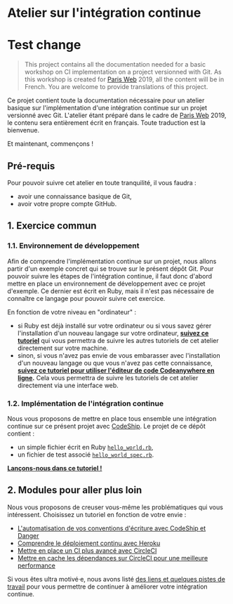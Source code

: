 # Atelier sur l'intégration continue

# Test change

> This project contains all the documentation needed for a basic workshop on CI
> implementation on a project versionned with Git. As this workshop is created for
> [Paris Web](https://www.paris-web.fr/) 2019, all the content will be in French.
> You are welcome to provide translations of this project.

Ce projet contient toute la documentation nécessaire pour un atelier basique sur
l'implémentation d'une intégration continue sur un projet versionné avec Git.
L'atelier étant préparé dans le cadre de [Paris Web](https://www.paris-web.fr/)
2019, le contenu sera entièrement écrit en français. Toute traduction est la
bienvenue.

Et maintenant, commençons !

## Pré-requis

Pour pouvoir suivre cet atelier en toute tranquilité, il vous faudra :

- avoir une connaissance basique de Git,
- avoir votre propre compte GitHub.

## 1. Exercice commun

### 1.1. Environnement de développement

Afin de comprendre l'implémentation continue sur un projet, nous allons partir
d'un exemple concret qui se trouve sur le présent dépôt Git. Pour pouvoir suivre
les étapes de l'intégration continue, il faut donc d'abord mettre en place un
environnement de développement avec ce projet d'exemple. Ce dernier est écrit en
Ruby, mais il n'est pas nécessaire de connaître ce langage pour pouvoir suivre
cet exercice.

En fonction de votre niveau en "ordinateur" :

- si Ruby est déjà installé sur votre ordinateur ou si vous savez gérer
  l'installation d'un nouveau langage sur votre ordinateur, **[suivez ce
  tutoriel](https://github.com/Ynote/workshop-ci/blob/master/docs/getting-started_FR.md)**
  qui vous permettra de suivre les autres tutoriels de cet atelier directement
  sur votre machine.
- sinon, si vous n'avez pas envie de vous embarasser avec l'installation d'un
  nouveau langage ou que vous n'avez pas cette connaissance, **[suivez ce tutoriel
  pour utiliser l'éditeur de code Codeanywhere en
  ligne](https://github.com/Ynote/workshop-ci/blob/master/docs/codeanywhere-online-IDE-setup_FR.md).**
  Cela vous permettra de suivre les tutoriels de cet atelier directement via une
  interface web.

### 1.2. Implémentation de l'intégration continue

Nous vous proposons de mettre en place tous ensemble une intégration continue sur
ce présent projet avec [CodeShip](https://codeship.com/). Le projet de ce dépôt
contient :

- un simple fichier écrit en Ruby
  [`hello_world.rb`](https://github.com/Ynote/workshop-ci/blob/master/hello_world.rb),
- un fichier de test associé
  [`hello_world_spec.rb`](https://github.com/Ynote/workshop-ci/blob/master/hello_world_spec.rb).

**[Lançons-nous dans ce tutoriel !](/docs/codeship/basic-ci_FR.md)**

## 2. Modules pour aller plus loin

Nous vous proposons de creuser vous-même les problématiques qui vous
intéressent. Choisissez un tutoriel en fonction de votre envie :

- [L'automatisation de vos conventions d'écriture avec CodeShip et
  Danger](https://github.com/Ynote/workshop-ci/blob/master/docs/codeship/automated-pull-request-convention-review_FR.md)
- [Comprendre le déploiement continu avec
  Heroku](https://github.com/Ynote/workshop-ci/blob/master/docs/heroku/continuous-deployment_FR.md)
- [Mettre en place un CI plus avancé avec
  CircleCI](https://github.com/Ynote/workshop-ci/blob/master/docs/circle-ci/basic-ci_FR.md)
- [Mettre en cache les dépendances sur CircleCI pour une meilleure
  performance](https://github.com/Ynote/workshop-ci/blob/master/docs/circle-ci/caching-dependencies_FR.md)

Si vous êtes ultra motivé·e, nous avons listé [des liens et quelques pistes de
travail](https://github.com/Ynote/workshop-ci/blob/master/docs/other-resources_FR.md)
pour vous permettre de continuer à améliorer votre intégration continue.

